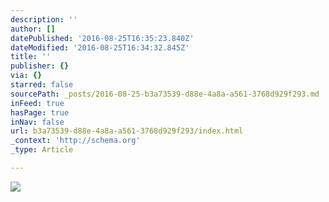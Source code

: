 ```yaml
---
description: ''
author: []
datePublished: '2016-08-25T16:35:23.840Z'
dateModified: '2016-08-25T16:34:32.845Z'
title: ''
publisher: {}
via: {}
starred: false
sourcePath: _posts/2016-08-25-b3a73539-d88e-4a8a-a561-3768d929f293.md
inFeed: true
hasPage: true
inNav: false
url: b3a73539-d88e-4a8a-a561-3768d929f293/index.html
_context: 'http://schema.org'
_type: Article

---
```

![](https://the-grid-user-content.s3-us-west-2.amazonaws.com/056e54f9-8b53-4016-affe-7dc5bb08c0a2.jpg)